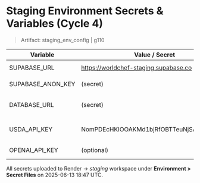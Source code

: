# Staging Environment Secrets & Variables (Cycle 4)

> Artifact: staging_env_config | g110

| Variable | Value / Secret | Notes |
|----------|----------------|-------|
| SUPABASE_URL | https://worldchef-staging.supabase.co | Project ref `myqhpmeprpaukgagktbn` |
| SUPABASE_ANON_KEY | (secret) | Stored in Render secret files |
| DATABASE_URL | (secret) | Supabase service role connection string |
| USDA_API_KEY | NomPDEcHKIOOAKMd1bjRfOBTTeuNjSA8FogNkI7d | Provided 2025-06-13 by user, stored as secret `USDA_API_KEY` |
| OPENAI_API_KEY | (optional) | Only if GPT fallback enabled |

All secrets uploaded to Render → *staging* workspace under **Environment > Secret Files** on 2025-06-13 18:47 UTC. 